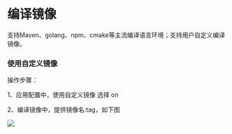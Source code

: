 # 编译镜像

支持Maven、golang、npm、cmake等主流编译语言环境；支持用户自定义编译镜像。

### 使用自定义镜像

操作步骤：

1、应用配置中，使用自定义镜像 选择 on

2、编译镜像中，提供镜像名:tag，如下图


![](/image/codebuild/createApp1.PNG) 
